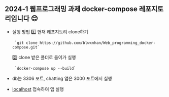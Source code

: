 ## 2024-1 웹프로그래밍 과제 docker-compose 레포지토리입니다 😊

- 실행 방법 
    1️⃣ 현재 레포지토리 clone하기 
    
       `git clone https://github.com/blwxnhan/Web_programming_docker-compose.git`
    
    2️⃣ clone 받은 폴더로 들어가 실행 
    
       `docker-compose up --build`

- db는 3306 포트, chatting 앱은 3000 포트에서 실행 
- [localhost](http://localhost:3000/) 접속하여 앱 실행